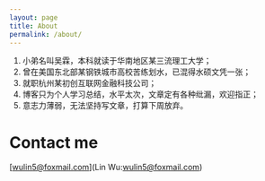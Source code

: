 ```yaml
---
layout: page
title: About
permalink: /about/
---
```

1. 小弟名叫吴霖，本科就读于华南地区某三流理工大学；
2. 曾在美国东北部某钢铁城市高校苦练划水，已混得水硕文凭一张；
3. 就职杭州某初创互联网金融科技公司；
4. 博客只为个人学习总结，水平太次，文章定有各种纰漏，欢迎指正；
5. 意志力薄弱，无法坚持写文章，打算下周放弃。

# Contact me
[wulin5@foxmail.com](Lin Wu:wulin5@foxmail.com)
